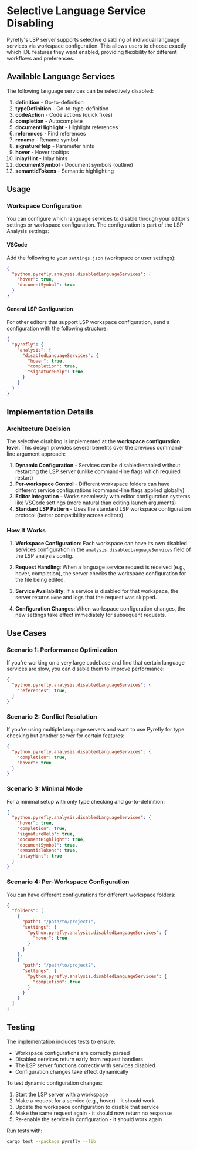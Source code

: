 # Selective Language Service Disabling

Pyrefly's LSP server supports selective disabling of individual language services via workspace configuration. This allows users to choose exactly which IDE features they want enabled, providing flexibility for different workflows and preferences.

## Available Language Services

The following language services can be selectively disabled:

1. **definition** - Go-to-definition
2. **typeDefinition** - Go-to-type-definition
3. **codeAction** - Code actions (quick fixes)
4. **completion** - Autocomplete
5. **documentHighlight** - Highlight references
6. **references** - Find references
7. **rename** - Rename symbol
8. **signatureHelp** - Parameter hints
9. **hover** - Hover tooltips
10. **inlayHint** - Inlay hints
11. **documentSymbol** - Document symbols (outline)
12. **semanticTokens** - Semantic highlighting

## Usage

### Workspace Configuration

You can configure which language services to disable through your editor's settings or workspace configuration. The configuration is part of the LSP Analysis settings:

#### VSCode

Add the following to your `settings.json` (workspace or user settings):

```json
{
  "python.pyrefly.analysis.disabledLanguageServices": {
    "hover": true,
    "documentSymbol": true
  }
}
```

#### General LSP Configuration

For other editors that support LSP workspace configuration, send a configuration with the following structure:

```json
{
  "pyrefly": {
    "analysis": {
      "disabledLanguageServices": {
        "hover": true,
        "completion": true,
        "signatureHelp": true
      }
    }
  }
}
```

## Implementation Details

### Architecture Decision

The selective disabling is implemented at the **workspace configuration level**. This design provides several benefits over the previous command-line argument approach:

1. **Dynamic Configuration** - Services can be disabled/enabled without restarting the LSP server (unlike command-line flags which required restart)
2. **Per-workspace Control** - Different workspace folders can have different service configurations (command-line flags applied globally)
3. **Editor Integration** - Works seamlessly with editor configuration systems like VSCode settings (more natural than editing launch arguments)
4. **Standard LSP Pattern** - Uses the standard LSP workspace configuration protocol (better compatibility across editors)

### How It Works

1. **Workspace Configuration**: Each workspace can have its own disabled services configuration in the `analysis.disabledLanguageServices` field of the LSP analysis config.

2. **Request Handling**: When a language service request is received (e.g., hover, completion), the server checks the workspace configuration for the file being edited.

3. **Service Availability**: If a service is disabled for that workspace, the server returns `None` and logs that the request was skipped.

4. **Configuration Changes**: When workspace configuration changes, the new settings take effect immediately for subsequent requests.

## Use Cases

### Scenario 1: Performance Optimization

If you're working on a very large codebase and find that certain language services are slow, you can disable them to improve performance:

```json
{
  "python.pyrefly.analysis.disabledLanguageServices": {
    "references": true,
  }
}
```

### Scenario 2: Conflict Resolution

If you're using multiple language servers and want to use Pyrefly for type checking but another server for certain features:

```json
{
  "python.pyrefly.analysis.disabledLanguageServices": {
    "completion": true,
    "hover": true
  }
}
```

### Scenario 3: Minimal Mode

For a minimal setup with only type checking and go-to-definition:

```json
{
  "python.pyrefly.analysis.disabledLanguageServices": {
    "hover": true,
    "completion": true,
    "signatureHelp": true,
    "documentHighlight": true,
    "documentSymbol": true,
    "semanticTokens": true,
    "inlayHint": true
  }
}
```

### Scenario 4: Per-Workspace Configuration

You can have different configurations for different workspace folders:

```json
{
  "folders": [
    {
      "path": "/path/to/project1",
      "settings": {
        "python.pyrefly.analysis.disabledLanguageServices": {
          "hover": true
        }
      }
    },
    {
      "path": "/path/to/project2",
      "settings": {
        "python.pyrefly.analysis.disabledLanguageServices": {
          "completion": true
        }
      }
    }
  ]
}
```

## Testing

The implementation includes tests to ensure:
- Workspace configurations are correctly parsed
- Disabled services return early from request handlers
- The LSP server functions correctly with services disabled
- Configuration changes take effect dynamically

To test dynamic configuration changes:
1. Start the LSP server with a workspace
2. Make a request for a service (e.g., hover) - it should work
3. Update the workspace configuration to disable that service
4. Make the same request again - it should now return no response
5. Re-enable the service in configuration - it should work again

Run tests with:
```bash
cargo test --package pyrefly --lib
```



